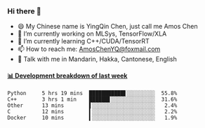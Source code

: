 ### Hi there 👋
- 😄 My Chinese name is YingQin Chen, just call me Amos Chen
- 🔭 I’m currently working on MLSys, TensorFlow/XLA
- 🌱 I’m currently learning C++/CUDA/TensorRT
- 📫 How to reach me: AmosChenYQ@foxmail.com
- 💬 Talk with me in Mandarin, Hakka, Cantonese, English

<!-- waka-box start -->
#### <a href="https://gist.github.com/becb911736b10de673d72f2a472b1e52" target="_blank">📊 Development breakdown of last week</a>
```text
Python     5 hrs 19 mins  ███████████▋░░░░░░░░░  55.8%
C++        3 hrs 1 min    ██████▋░░░░░░░░░░░░░░  31.6%
Other      13 mins        ▌░░░░░░░░░░░░░░░░░░░░   2.4%
C          12 mins        ▍░░░░░░░░░░░░░░░░░░░░   2.2%
Docker     10 mins        ▍░░░░░░░░░░░░░░░░░░░░   1.9%
```
<!-- waka-box end -->


<!--
**AmosChenYQ/AmosChenYQ** is a ✨ _special_ ✨ repository because its `README.md` (this file) appears on your GitHub profile.

Here are some ideas to get you started:

- 🔭 I’m currently working on 
- 🌱 I’m currently learning ...
- 👯 I’m looking to collaborate on ...
- 🤔 I’m looking for help with ...
- 📫 How to reach me: AmosChenYQ@foxmail.com
- 😄 Pronouns: ...
- ⚡ Fun fact: ...
-->
